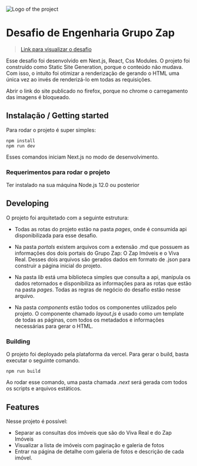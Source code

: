 ![Logo of the project](https://media-exp1.licdn.com/dms/image/C4D0BAQF_BghrcOwvkw/company-logo_200_200/0?e=2159024400&v=beta&t=Nch-cwma-F5kmNXbbWJeG_Di3-fg9WPJBMTOQ_M2NWY)

# Desafio de Engenharia Grupo Zap
> [Link para visualizar o desafio](https://eng-zap-challenge-javascript-ten.vercel.app)

Esse desafio foi desenvolvido em Next.js, React, Css Modules. O projeto foi construído como Static Site Generation, porque o conteúdo não mudava. Com isso, o intuito foi otimizar a renderização de gerando o HTML uma única vez ao invés de renderizá-lo em todas as requisições.

Abrir o link do site publicado no firefox, porque no chrome o carregamento das imagens é bloqueado.

## Instalação / Getting started

Para rodar o projeto é super simples:

```shell
npm install
npm run dev
```

Esses comandos iniciam Next.js no modo de desenvolvimento.

### Requerimentos para rodar o projeto

Ter instalado na sua máquina Node.js 12.0 ou posterior


## Developing

O projeto foi arquitetado com a seguinte estrutura:

- Todas as rotas do projeto estão na pasta *pages*, onde é consumida api disponibilizada para esse desafio.

- Na pasta *portals* existem arquivos com a extensão .md que possuem as informações dos dois portais do Grupo Zap: O Zap Imóveis e o Viva Real. Desses dois arquivos são gerados dados em formato de .json para construir a página inicial do projeto.

- Na pasta *lib* está uma biblioteca simples que consulta a api, manipula os dados retornados e disponibiliza as informações para as rotas que estão na pasta *pages*. Todas as regras de negócio do desafio estão nesse arquivo.

- Na pasta *components* estão todos os componentes utilizados pelo projeto. O componente chamado *layout.js* é usado como um template de todas as páginas, com todos os metadados e informações necessárias para gerar o HTML. 

### Building

O projeto foi deployado pela plataforma da vercel.
Para gerar o build, basta executar o seguinte comando.

```shell
npm run build
```

Ao rodar esse comando, uma pasta chamada *.next* será gerada com todos os scripts e arquivos estáticos.


## Features

Nesse projeto é possível:

* Separar as consultas dos imóveis que são do Viva Real e do Zap Imóveis
* Visualizar a lista de imóveis com paginação e galeria de fotos
* Entrar na página de detalhe com galeria de fotos e descrição de cada imóvel.
